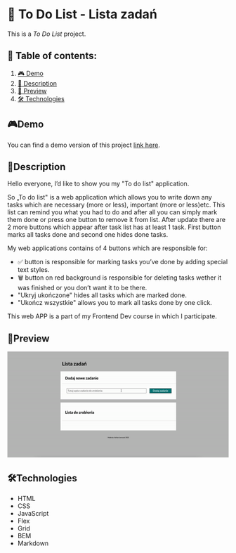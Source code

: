 # 📂 To Do List - Lista zadań
This is a *To Do List* project. 

## 📑 Table of contents:

1. [🎮 Demo](#demo)
1. [📖 Description](#description)
2. [👀 Preview](#preview)
3. [🛠 Technologies](#technologies)

## 🎮Demo

You can find a demo version of this project [link here](https://adrianjar.github.io/ToDoList_V2/).

## 📖Description 

Hello everyone, I’d like to show you my "To do list" application.

So „To do list" is a web application which allows you to write down any tasks which are necessary (more or less), important (more or less)etc. This list can remind you what you had to do and after all you can simply mark them done or press one button to remove it from list. After update there are 2 more buttons which appear after task list has at least 1 task. First button marks all tasks done and second one hides done tasks.

My web applications contains of 4 buttons which are responsible for:

- ✅ button is responsible for marking tasks you’ve done by adding special text styles. 
- 🗑️ button on red background is responsible for deleting tasks wether it was finished or you don’t want it to be there.
- "Ukryj ukończone" hides all tasks which are marked done.
- "Ukończ wszystkie" allows you to mark all tasks done by one click.

This web APP is a part of my Frontend Dev course in which I participate.


## 👀Preview 

![Preview](https://github.com/AdrianJar/ToDoList_V2/blob/master/images/Preview.gif)

## 🛠Technologies

- HTML
- CSS
- JavaScript
- Flex
- Grid
- BEM
- Markdown



